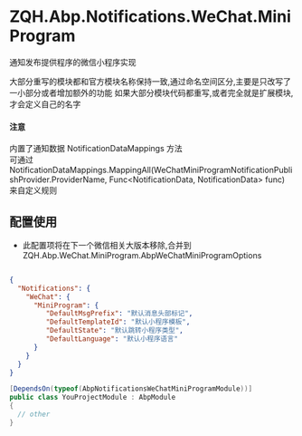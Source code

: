 # ZQH.Abp.Notifications.WeChat.MiniProgram

通知发布提供程序的微信小程序实现

大部分重写的模块都和官方模块名称保持一致,通过命名空间区分,主要是只改写了一小部分或者增加额外的功能
如果大部分模块代码都重写,或者完全就是扩展模块,才会定义自己的名字

#### 注意

内置了通知数据 NotificationDataMappings 方法  
可通过 NotificationDataMappings.MappingAll(WeChatMiniProgramNotificationPublishProvider.ProviderName, Func<NotificationData, NotificationData> func) 来自定义规则

## 配置使用

* 此配置项将在下一个微信相关大版本移除,合并到 ZQH.Abp.WeChat.MiniProgram.AbpWeChatMiniProgramOptions

```json

{
  "Notifications": {
    "WeChat": {
      "MiniProgram": {
         "DefaultMsgPrefix": "默认消息头部标记",
         "DefaultTemplateId": "默认小程序模板",
         "DefaultState": "默认跳转小程序类型",
         "DefaultLanguage": "默认小程序语言"
      }
    }
  }
}

```


```csharp
[DependsOn(typeof(AbpNotificationsWeChatMiniProgramModule))]
public class YouProjectModule : AbpModule
{
  // other
}

